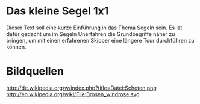 Das kleine Segel 1x1
====================

Dieser Text soll eine kurze Einführung in das Thema Segeln sein. Es ist dafür gedacht um im Segeln Unerfahren die Grundbegriffe näher zu bringen, um mit einen erfahrenen Skipper eine längere Tour durchführen zu können.

Bildquellen
===========

http://de.wikipedia.org/w/index.php?title=Datei:Schoten.png
http://en.wikipedia.org/wiki/File:Brosen_windrose.svg
